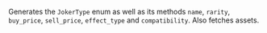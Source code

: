 Generates the `JokerType` enum as well as its methods `name`, `rarity`, `buy_price`, `sell_price`, `effect_type` and `compatibility`. Also fetches assets.
